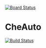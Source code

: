 [![Board Status](https://dev.azure.com/frinen3/76509d82-13a9-4824-b98e-2746695951f6/5026388c-d543-4528-9c07-c093aa7b8515/_apis/work/boardbadge/df17a359-b417-4794-ac2e-2e4de0707b07)](https://dev.azure.com/frinen3/76509d82-13a9-4824-b98e-2746695951f6/_boards/board/t/5026388c-d543-4528-9c07-c093aa7b8515/Microsoft.RequirementCategory)
# CheAuto
[![Build Status](https://dev.azure.com/frinen3/CheAuto/_apis/build/status/Frinen.CheAuto?branchName=master)](https://dev.azure.com/frinen3/CheAuto/_build/latest?definitionId=4&branchName=master)
